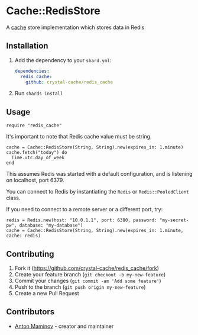 # Cache::RedisStore

A [cache](https://github.com/mamantoha/cache) store implementation which stores data in Redis

## Installation

1. Add the dependency to your `shard.yml`:

   ```yaml
   dependencies:
     redis_cache:
       github: crystal-cache/redis_cache
   ```

2. Run `shards install`

## Usage

```crystal
require "redis_cache"
```

It's important to note that Redis cache value must be string.

```crystal
cache = Cache::RedisStore(String, String).new(expires_in: 1.minute)
cache.fetch("today") do
  Time.utc.day_of_week
end
```

This assumes Redis was started with a default configuration, and is listening on localhost, port 6379.

You can connect to Redis by instantiating the `Redis` or `Redis::PooledClient` class.

If you need to connect to a remote server or a different port, try:

```crystal
redis = Redis.new(host: "10.0.1.1", port: 6380, password: "my-secret-pw", database: "my-database")
cache = Cache::RedisStore(String, String).new(expires_in: 1.minute, cache: redis)
```

## Contributing

1. Fork it (<https://github.com/crystal-cache/redis_cache/fork>)
2. Create your feature branch (`git checkout -b my-new-feature`)
3. Commit your changes (`git commit -am 'Add some feature'`)
4. Push to the branch (`git push origin my-new-feature`)
5. Create a new Pull Request

## Contributors

- [Anton Maminov](https://github.com/mamantoha) - creator and maintainer
